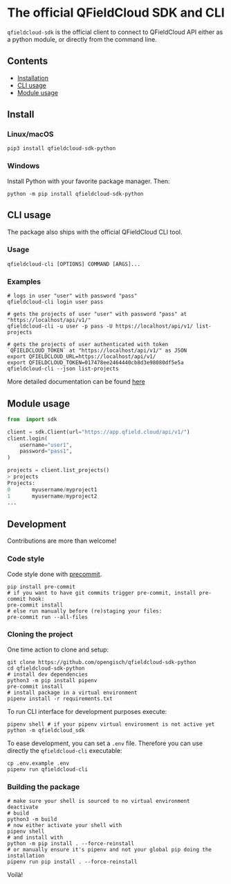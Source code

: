 # The official QFieldCloud SDK and CLI

`qfieldcloud-sdk` is the official client to connect to QFieldCloud API either as a python module, or directly from the command line.

## Contents

- [Installation](#install)
- [CLI usage](#cli-usage)
- [Module usage](#module-usage)

## Install

### Linux/macOS

    pip3 install qfieldcloud-sdk-python

### Windows

Install Python with your favorite package manager. Then:

    python -m pip install qfieldcloud-sdk-python

## CLI usage

The package also ships with the official QFieldCloud CLI tool.

### Usage

```
qfieldcloud-cli [OPTIONS] COMMAND [ARGS]...
```

### Examples

```shell
# logs in user "user" with password "pass"
qfieldcloud-cli login user pass

# gets the projects of user "user" with password "pass" at "https://localhost/api/v1/"
qfieldcloud-cli -u user -p pass -U https://localhost/api/v1/ list-projects

# gets the projects of user authenticated with token `QFIELDCLOUD_TOKEN` at "https://localhost/api/v1/" as JSON
export QFIELDCLOUD_URL=https://localhost/api/v1/
export QFIELDCLOUD_TOKEN=017478ee2464440cb8d3e98080df5e5a
qfieldcloud-cli --json list-projects
```

More detailed documentation can be found [here](https://docs.qfield.org/reference/qfieldcloud/sdk/)

## Module usage

```python
from  import sdk

client = sdk.Client(url="https://app.qfield.cloud/api/v1/")
client.login(
    username="user1",
    password="pass1",
)

projects = client.list_projects()
> projects
Projects:
0       myusername/myproject1
1       myusername/myproject2
...
```

## Development

Contributions are more than welcome!

### Code style

Code style done with [precommit](https://pre-commit.com/).

```
pip install pre-commit
# if you want to have git commits trigger pre-commit, install pre-commit hook:
pre-commit install
# else run manually before (re)staging your files:
pre-commit run --all-files
```

### Cloning the project

One time action to clone and setup:

```shell
git clone https://github.com/opengisch/qfieldcloud-sdk-python
cd qfieldcloud-sdk-python
# install dev dependencies
python3 -m pip install pipenv
pre-commit install
# install package in a virtual environment
pipenv install -r requirements.txt
```
To run CLI interface for development purposes execute:

```shell
pipenv shell # if your pipenv virtual environment is not active yet
python -m qfieldcloud_sdk
```
To ease development, you can set a `.env` file. Therefore you can use directly the `qfieldcloud-cli` executable:
```
cp .env.example .env
pipenv run qfieldcloud-cli
```

### Building the package

```shell
# make sure your shell is sourced to no virtual environment
deactivate
# build
python3 -m build
# now either activate your shell with
pipenv shell
# and install with
python -m pip install . --force-reinstall
# or manually ensure it's pipenv and not your global pip doing the installation
pipenv run pip install . --force-reinstall
```
Voilà!
